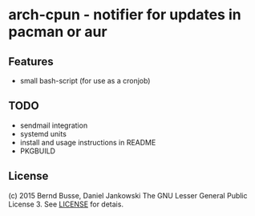 arch-cpun - notifier for updates in pacman or aur
=================================================

Features
--------

- small bash-script (for use as a cronjob)


TODO
----

- sendmail integration
- systemd units
- install and usage instructions in README
- PKGBUILD


License
-------

(c) 2015 Bernd Busse, Daniel Jankowski
The GNU Lesser General Public License 3.
See [LICENSE](./LICENSE) for detais.

